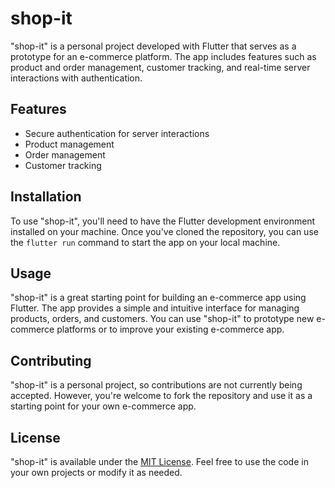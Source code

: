 # shop-it

"shop-it" is a personal project developed with Flutter that serves as a prototype for an e-commerce platform. The app includes features such as product and order management, customer tracking, and real-time server interactions with authentication.

## Features

* Secure authentication for server interactions
* Product management
* Order management
* Customer tracking

## Installation

To use "shop-it", you'll need to have the Flutter development environment installed on your machine. Once you've cloned the repository, you can use the `flutter run` command to start the app on your local machine.

## Usage

"shop-it" is a great starting point for building an e-commerce app using Flutter. The app provides a simple and intuitive interface for managing products, orders, and customers. You can use "shop-it" to prototype new e-commerce platforms or to improve your existing e-commerce app.

## Contributing

"shop-it" is a personal project, so contributions are not currently being accepted. However, you're welcome to fork the repository and use it as a starting point for your own e-commerce app.

## License

"shop-it" is available under the [MIT License](https://opensource.org/licenses/MIT). Feel free to use the code in your own projects or modify it as needed.
